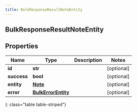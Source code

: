 ```yaml
---
title: BulkResponseResultNoteEntity
---
```

## BulkResponseResultNoteEntity

## Properties

|Name | Type | Description | Notes|
|------------ | ------------- | ------------- | -------------|
| **id** | **str** |  | [optional] |
| **success** | **bool** |  | [optional] |
| **entity** | [**Note**](Note.html) |  | [optional] |
| **error** | [**BulkErrorEntity**](BulkErrorEntity.html) |  | [optional] |
{: class="table table-striped"}


